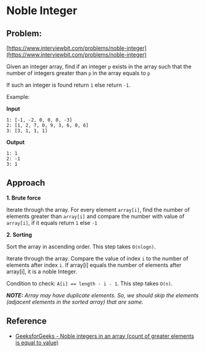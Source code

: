 # Noble Integer

## Problem:
[https://www.interviewbit.com/problems/noble-integer](https://www.interviewbit.com/problems/noble-integer)

Given an integer array, find if an integer `p` exists in the array such that the number of integers greater than `p` in the array equals to `p`

If such an integer is found return `1` else return `-1`.

Example:

**Input**
```
1: [-1, -2, 0, 0, 0, -3]
2: [1, 2, 7, 0, 9, 3, 6, 0, 6]
3: [3, 1, 1, 1]
```

**Output**
```
1: 1
2: -1
3: 1
```

## Approach

**1. Brute force**

Iterate through the array. For every element `array[i]`, find the number of elements greater than `array[i]` and compare the number with value of `array[i]`, if it equals return `1` else `-1`

**2. Sorting**

Sort the array in ascending order. This step takes `O(nlogn)`.

Iterate through the array. Compare the value of index `i` to the number of elements after index `i`. If array[i] equals the number of elements after array[i], it is a noble Integer.

Condition to check: `A[i] == length - i - 1`. This step takes `O(n)`.

_**NOTE:** Array may have duplicate elements. So, we should skip the elements (adjacent elements in the sorted array) that are same._

## Reference

* [GeeksforGeeks - Noble integers in an array (count of greater elements is equal to value)](https://www.geeksforgeeks.org/noble-integers-in-an-array-count-of-greater-elements-is-equal-to-value)
